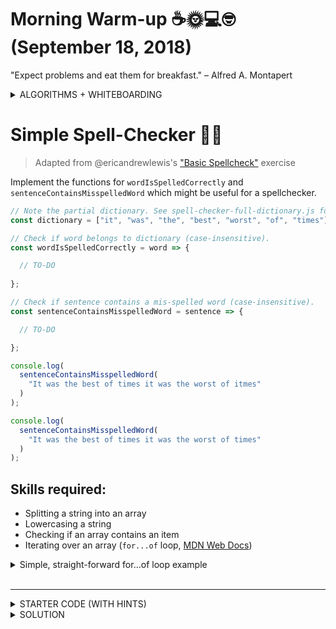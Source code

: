 # Morning Warm-up ☕️🌞💻🤓 (September 18, 2018)

"Expect problems and eat them for breakfast." – Alfred A. Montapert

<details>

<summary>ALGORITHMS + WHITEBOARDING</summary>

#### _So many algorithms and whiteboarding exercises! And they kinda seem random too. So what's the big idea?_

As a developer, your job relies heavily on __analytical skills__. You have to be able to understand the issues at hand, think creatively, and come up with solid, stable solutions that meet the requirements and perform well. Taking the time to solve problems that aren’t in the domain of your ordinary routine and everyday tasks can stretch that brain muscle that’s so important for a developer to exercise.<br>

See beyond the task, and try to have fun with it. Enjoy thinking through these challenges, and be curious about how things may be done differently. For example, observe the thought process in this [coding interview at Google](https://www.youtube.com/watch?v=XKu_SEDAykw), in which the interviewee takes time to ask many clarifying questions that explore all the conditions and assumptions being made before even beginning to attempt a solution.

https://www.youtube.com/watch?v=XKu_SEDAykw

</details>

# Simple Spell-Checker 🔎🔤
> 
> Adapted from @ericandrewlewis's ["Basic Spellcheck"](https://github.com/ericandrewlewis/exercises#basic-spellcheck) exercise
>

Implement the functions for `wordIsSpelledCorrectly` and `sentenceContainsMisspelledWord` which might be useful for a spellchecker.

```javascript
// Note the partial dictionary. See spell-checker-full-dictionary.js for exercise with full dictionary.
const dictionary = ["it", "was", "the", "best", "worst", "of", "times"];

// Check if word belongs to dictionary (case-insensitive).
const wordIsSpelledCorrectly = word => {

  // TO-DO
  
};

// Check if sentence contains a mis-spelled word (case-insensitive).
const sentenceContainsMisspelledWord = sentence => {

  // TO-DO

};

console.log(
  sentenceContainsMisspelledWord(
    "It was the best of times it was the worst of itmes"
  )
);

console.log(
  sentenceContainsMisspelledWord(
    "It was the best of times it was the worst of times"
  )
);

```

## Skills required:
- Splitting a string into an array
- Lowercasing a string
- Checking if an array contains an item
- Iterating over an array (`for...of` loop, [MDN Web Docs](https://developer.mozilla.org/en-US/docs/Web/JavaScript/Reference/Statements/for...of))

<details>
  
  <summary>Simple, straight-forward for...of loop example</summary>
  
  ```javascript
  
  const myFavoriteAuthors = [
    'Neal Stephenson',
    'Arthur Clarke',
    'Isaac Asimov', 
    'Robert Heinlein'
  ];
  
  for (const author of myFavoriteAuthors) {
    console.log(author);
  }
  
  // OUTPUT:
  // Neal Stephenson
  // Arthur Clarke
  // Isaac Asimov
  // Robert Heinlein
  
  ```
  
</details><br>

---

<details>

<summary>STARTER CODE (WITH HINTS)</summary>

``` javascript

// Note the partial dictionary. See spell-checker-full-dictionary.js for exercise with full dictionary.
const dictionary = ["it", "was", "the", "best", "worst", "of", "times"];

// Check if word belongs to dictionary (case-insensitive).
const wordIsSpelledCorrectly = word => {
  // TO-DO
  // returns true if the dictionary array includes the given word
};

// Check if sentence contains a mis-spelled word (case-insensitive).
const sentenceContainsMisspelledWord = sentence => {
  // TO-DO
  // convert to lower-case
  // split by spaces
  // iterate through sentence to check if each word is spelled correctly
  // returns true if a mis-spelled word is found
};

console.log(
  sentenceContainsMisspelledWord(
    "It was the best of times it was the worst of itmes"
  )
);

console.log(
  sentenceContainsMisspelledWord(
    "It was the best of times it was the worst of times"
  )
);

```

</details>

<details>

<summary>SOLUTION</summary>

``` javascript

// note that dictionary contains all lower-case words
const dictionary = ["it", "was", "the", "best", "worst", "of", "times"];

// part 1, check if word belongs to dictionary (case-insensitive)
const wordIsSpelledCorrectly = word => {
  return dictionary.includes(word);
};

// part 2, check if sentence contains a mis-spelled word (case-insensitive)
const sentenceContainsMisspelledWord = sentence => {
  const words = sentence.toLowerCase().split(" ");
  for (let word of words) {
    if (!wordIsSpelledCorrectly(word)) {
      return true;
    }
  }
  return false;
};
console.log(
  sentenceContainsMisspelledWord(
    "It was the best of times it was the worst of itmes"
  )
);

console.log(
  sentenceContainsMisspelledWord(
    "It was the best of times it was the worst of times"
  )
);


```

</details>
